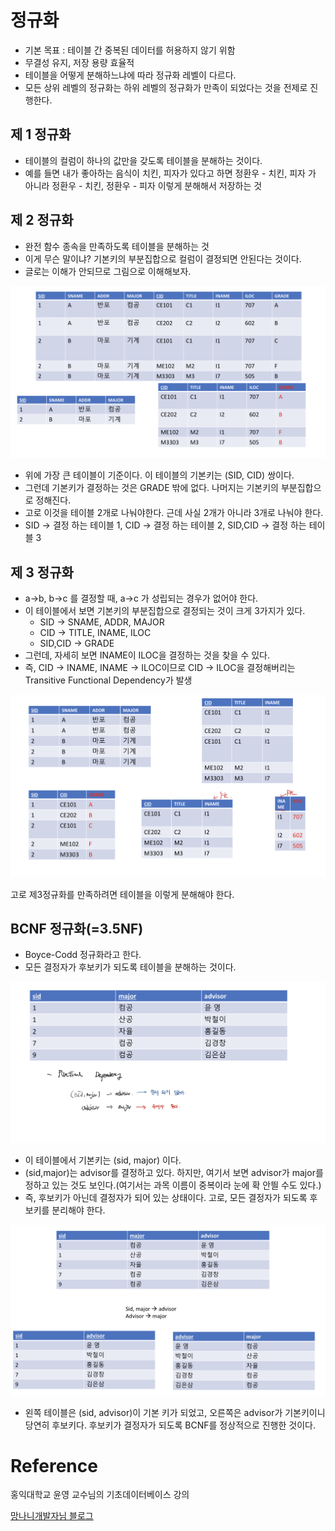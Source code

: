 # 정규화

- 기본 목표 : 테이블 간 중복된 데이터를 허용하지 않기 위함
- 무결성 유지, 저장 용량 효율적
- 테이블을 어떻게 분해하느냐에 따라 정규화 레벨이 다르다.
- 모든 상위 레벨의 정규화는 하위 레벨의 정규화가 만족이 되었다는 것을 전제로 진행한다.

## 제 1 정규화

- 테이블의 컬럼이 하나의 값만을 갖도록 테이블을 분해하는 것이다.
- 예를 들면 내가 좋아하는 음식이 치킨, 피자가 있다고 하면 정환우 - 치킨, 피자 가 아니라 정환우 - 치킨, 정환우 - 피자 이렇게 분해해서 저장하는 것

## 제 2 정규화

- 완전 함수 종속을 만족하도록 테이블을 분해하는 것
- 이게 무슨 말이냐? 기본키의 부분집합으로 컬럼이 결정되면 안된다는 것이다.
- 글로는 이해가 안되므로 그림으로 이해해보자.

![2NF](./img/2nf.png)

- 위에 가장 큰 테이블이 기준이다. 이 테이블의 기본키는 (SID, CID) 쌍이다.
- 그런데 기본키가 결정하는 것은 GRADE 밖에 없다. 나머지는 기본키의 부분집합으로 정해진다.
- 고로 이것을 테이블 2개로 나눠야한다. 근데 사실 2개가 아니라 3개로 나눠야 한다.
- SID → 결정 하는 테이블 1, CID → 결정 하는 테이블 2, SID,CID → 결정 하는 테이블 3

## 제 3 정규화

- a→b, b→c 를 결정할 때, a→c 가 성립되는 경우가 없어야 한다.
- 이 테이블에서 보면 기본키의 부분집합으로 결정되는 것이 크게 3가지가 있다.
  - SID → SNAME, ADDR, MAJOR
  - CID → TITLE, INAME, ILOC
  - SID,CID → GRADE
- 그런데, 자세히 보면 INAME이 ILOC을 결정하는 것을 찾을 수 있다.
- 즉, CID → INAME, INAME → ILOC이므로 CID → ILOC을 결정해버리는 Transitive Functional Dependency가 발생

![3NF](./img/3nf.png)

고로 제3정규화를 만족하려면 테이블을 이렇게 분해해야 한다.

## BCNF 정규화(=3.5NF)

- Boyce-Codd 정규화라고 한다.
- 모든 결정자가 후보키가 되도록 테이블을 분해하는 것이다.

![BCNF](./img/bcnf1.png)

- 이 테이블에서 기본키는 (sid, major) 이다.
- (sid,major)는 advisor를 결정하고 있다. 하지만, 여기서 보면 advisor가 major를 정하고 있는 것도 보인다.(여기서는 과목 이름이 중복이라 눈에 확 안띌 수도 있다.)
- 즉, 후보키가 아닌데 결정자가 되어 있는 상태이다. 고로, 모든 결정자가 되도록 후보키를 분리해야 한다.

![BCNF2](./img/bcnf2.png)

- 왼쪽 테이블은 (sid, advisor)이 기본 키가 되었고, 오른쪽은 advisor가 기본키이니 당연히 후보키다. 후보키가 결정자가 되도록 BCNF를 정상적으로 진행한 것이다.

# Reference

홍익대학교 윤영 교수님의 기초데이터베이스 강의

[망나니개발자님 블로그](https://mangkyu.tistory.com/110)
